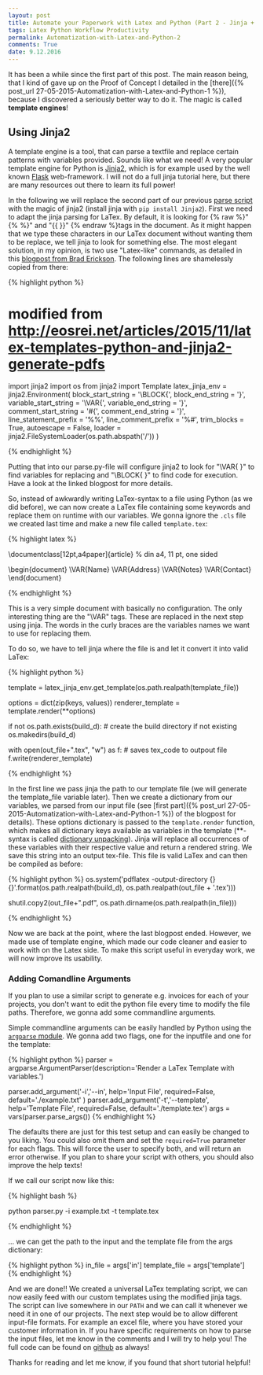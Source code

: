 ```yaml
---
layout: post
title: Automate your Paperwork with Latex and Python (Part 2 - Jinja + Argparse)
tags: Latex Python Workflow Productivity
permalink: Automatization-with-Latex-and-Python-2
comments: True
date: 9.12.2016
---
```


It has been a while since the first part of this post. The main reason being, that I kind of gave up on the Proof of Concept I detailed in the [there]({% post_url 27-05-2015-Automatization-with-Latex-and-Python-1 %}), because I discovered a seriously better way to do it. The magic is called **template engines**!


## Using Jinja2

A template engine is a tool, that can parse a textfile and replace certain patterns with variables provided. Sounds like what we need!
A very popular template engine for Python is [Jinja2](http://jinja.pocoo.org/docs/dev/), which is for example used by the well known [Flask](http://flask.pocoo.org/) web-framework. I will not do a full jinja tutorial here, but there are many resources out there to learn its full power!

In the following we will replace the second part of our previous [parse script](https://github.com/AKuederle/Py-Tex-automation-example/blob/POC/parser.py) with the magic of jinja2 (install jinja with ```pip install Jinja2```). First we need to adapt the jinja parsing for LaTex. By default, it is looking for {% raw  %}"{% %}" and "{{ }}" {% endraw %}tags in the document. As it might happen that we type these characters in our LaTex document without wanting them to be replace, we tell jinja to look for something else. The most elegant solution, in my opinion, is two use "Latex-like" commands, as detailed in this [blogpost from Brad Erickson](http://eosrei.net/articles/2015/11/latex-templates-python-and-jinja2-generate-pdfs). The following lines are shamelessly copied from there:

{% highlight python %}

# modified from http://eosrei.net/articles/2015/11/latex-templates-python-and-jinja2-generate-pdfs
import jinja2
import os
from jinja2 import Template
latex_jinja_env = jinja2.Environment(
	block_start_string = '\BLOCK{',
	block_end_string = '}',
	variable_start_string = '\VAR{',
	variable_end_string = '}',
	comment_start_string = '\#{',
	comment_end_string = '}',
	line_statement_prefix = '%%',
	line_comment_prefix = '%#',
	trim_blocks = True,
	autoescape = False,
	loader = jinja2.FileSystemLoader(os.path.abspath('/'))
)

{% endhighlight %}

Putting that into our parse.py-file will configure jinja2 to look for "\\VAR{ }" to find variables for replacing and "\\BLOCK{ }" to find code for execution. Have a look at the linked blogpost for more details.

So, instead of awkwardly writing LaTex-syntax to a file using Python (as we did before), we can now create a LaTex file containing some keywords and replace them on runtime with our variables. We gonna ignore the ```.cls``` file we created last time and make a new file called ```template.tex```:

{% highlight latex %}

\documentclass[12pt,a4paper]{article} % din a4, 11 pt, one sided

\begin{document}
\VAR{Name}
\VAR{Address}
\VAR{Notes}
\VAR{Contact}
\end{document}

{% endhighlight %}

This is a very simple document with basically no configuration. The only interesting thing are the "\\VAR" tags. These are replaced in the next step using jinja. The words in the curly braces are the variables names we want to use for replacing them.

To do so, we have to tell jinja where the file is and let it convert it into valid LaTex:

{% highlight python %}

template = latex_jinja_env.get_template(os.path.realpath(template_file))

options = dict(zip(keys, values))
renderer_template = template.render(**options)

if not os.path.exists(build_d):  # create the build directory if not existing
    os.makedirs(build_d)

with open(out_file+".tex", "w") as f:  # saves tex_code to outpout file
    f.write(renderer_template)

{% endhighlight %}

In the first line we pass jinja the path to our template file (we will generate the template_file variable later). Then we create a dictionary from our variables, we parsed from our input file (see [first part]({% post_url 27-05-2015-Automatization-with-Latex-and-Python-1 %}) of the blogpost for details). These options dictionary is passed to the ```template.render``` function, which makes all dictionary keys available as variables in the template (\*\*-syntax is called [dictionary unpacking](http://python-reference.readthedocs.io/en/latest/docs/operators/dict_unpack.html)). Jinja will replace all occurrences of these variables with their respective value and return a rendered string. We save this string into an output tex-file. This file is valid LaTex and can then be compiled as before:

{% highlight python %}
os.system('pdflatex -output-directory {} {}'.format(os.path.realpath(build_d), os.path.realpath(out_file + '.tex')))

shutil.copy2(out_file+".pdf", os.path.dirname(os.path.realpath(in_file)))

{% endhighlight %}

Now we are back at the point, where the last blogpost ended. However, we made use of template engine, which made our code cleaner and easier to work with on the Latex side. To make this script useful in everyday work, we will now improve its usability.


### Adding Comandline Arguments

If you plan to use a similar script to generate e.g. invoices for each of your projects, you don't want to edit the python file every time to modify the file paths. Therefore, we gonna add some commandline arguments.

Simple commandline arguments can be easily handled by Python using the [```argparse``` module](https://docs.python.org/3/library/argparse.html). We gonna add two flags, one for the inputfile and one for the template:

{% highlight python %}
parser = argparse.ArgumentParser(description='Render a LaTex Template with variables.')

parser.add_argument('-i','--in', help='Input File', required=False, default='./example.txt' )
parser.add_argument('-t','--template', help='Template File', required=False, default='./template.tex')
args = vars(parser.parse_args())
{% endhighlight %}

The defaults there are just for this test setup and can easily be changed to you liking. You could also omit them and set the ```required=True``` parameter for each flags. This will force the user to specify both, and will return an error otherwise. If you plan to share your script with others, you should also improve the help texts!

If we call our script now like this:

{% highlight bash %}

python parser.py -i example.txt -t template.tex

{% endhighlight %}

... we can get the path to the input and the template file from the args dictionary:

{% highlight python %}
in_file = args['in']
template_file = args['template']
{% endhighlight %}

And we are done!! We created a universal LaTex templating script, we can now easily feed with our custom templates using the modified jinja tags. The script can live somewhere in our ```PATH``` and we can call it whenever we need it in one of our projects. The next step would be to allow different input-file formats. For example an excel file, where you have stored your customer information in. If you have specific requirements on how to parse the input files, let me know in the comments and I will try to help you! The full code can be found on [github](https://github.com/AKuederle/Py-Tex-automation-example/tree/p2) as always! 

Thanks for reading and let me know, if you found that short tutorial helpful!
